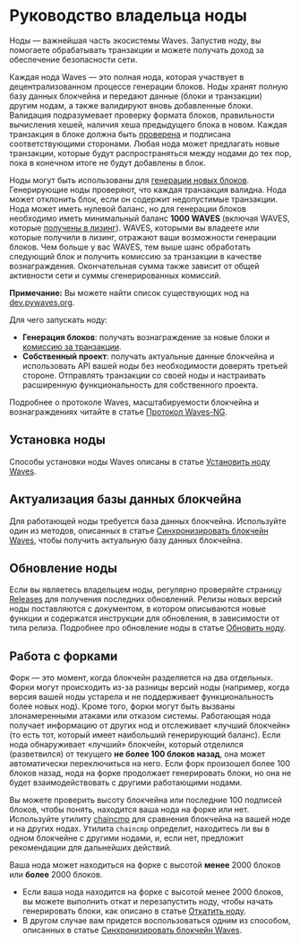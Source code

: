 # Руководство владельца ноды

Ноды — важнейшая часть экосистемы Waves. Запустив ноду, вы помогаете обрабатывать транзакции и можете получать доход за обеспечение безопасности сети.

Каждая нода Waves — это полная нода, которая участвует в децентрализованном процессе генерации блоков. Ноды хранят полную базу данных блокчейна и передают данные (блоки и транзакции) другим нодам, а также валидируют вновь добавленные блоки. Валидация подразумевает проверку формата блоков, правильности вычисления хешей, наличия хеша предыдущего блока в новом. Каждая транзакция в блоке должна быть [проверена](/ru/blockchain/transaction/transaction-validation) и подписана соответствующими сторонами. Любая нода может предлагать новые транзакции, которые будут распространяться между нодами до тех пор, пока в конечном итоге не будут добавлены в блок.

Ноды могут быть использованы для [генерации новых блоков](/ru/blockchain/mining/). Генерирующие ноды проверяют, что каждая транзакция валидна. Нода может отклонить блок, если он содержит недопустимые транзакции. Нода может иметь нулевой баланс, но для генерации блоков необходимо иметь минимальный баланс **1000 WAVES** (включая WAVES, которые [получены в лизинг](/ru/blockchain/leasing)). WAVES, которыми вы владеете или которые получили в лизинг, отражают ваши возможности генерации блоков. Чем больше у вас WAVES, тем выше шанс обработать следующий блок и получить комиссию за транзакции в качестве вознаграждения. Окончательная сумма также зависит от общей активности сети и суммы сгенерированных комиссий.

**Примечание:** Вы можете найти список существующих нод на [dev.pywaves.org](http://dev.pywaves.org/generators/).

Для чего запускать ноду:

* **Генерация блоков**: получать вознаграждение за новые блоки и [комиссию за транзакции](/ru/blockchain/transaction/transaction-fee).
* **Собственный проект**: получать актуальные данные блокчейна и использовать API вашей ноды без необходимости доверять третьей стороне. Отправлять транзакции со своей ноды и настраивать расширенную функциональность для собственного проекта.

Подробнее о протоколе Waves, масштабируемости блокчейна и вознаграждениях читайте в статье [Протокол Waves-NG](/ru/blockchain/waves-protocol/waves-ng-protocol).

## Установка ноды

Способы установки ноды Waves описаны в статье [Установить ноду Waves](/ru/waves-node/how-to-install-a-node/how-to-install-a-node).

## Актуализация базы данных блокчейна

Для работающей ноды требуется база данных блокчейна. Используйте один из методов, описанных в статье [Синхронизировать блокчейн Waves](/ru/waves-node/options-for-getting-actual-blockchain/), чтобы получить актуальную базу данных блокчейна.

## Обновление ноды

Если вы являетесь владельцем ноды, регулярно проверяйте страницу [Releases](https://github.com/wavesplatform/Waves/releases/) для получения последних обновлений. Релизы новых версий ноды поставляются с документом, в котором описываются новые функции и содержатся инструкции для обновления, в зависимости от типа релиза.
Подробнее про обновление ноды в статье [Обновить ноду](/ru/waves-node/upgrading).

## Работа с форками

Форк — это момент, когда блокчейн разделяется на два отдельных. Форки могут происходить из-за разницы версий ноды (например, когда версия вашей ноды устарела и не поддерживает функциональность более новых нод). Кроме того, форки могут быть вызваны злонамеренными атаками или отказом системы. Работающая нода получает информацию от других нод и отслеживает «лучший блокчейн» (то есть тот, который имеет наибольший генерирующий баланс). Если нода обнаруживает «лучший» блокчейн, который отделился (разветвился) от текущего **не более 100 блоков назад**, она может автоматически переключиться на него. Если форк произошел более 100 блоков назад, нода на форке продолжает генерировать блоки, но она не будет взаимодействовать с другими работающими нодами.

Вы можете проверить высоту блокчейна или последние 100 подписей блоков, чтобы понять, находится ваша нода на форке или нет. Используйте утилиту [chaincmp](https://github.com/wavesplatform/gowaves/releases/tag/v0.1.2) для сравнения блокчейна на вашей ноде и на других нодах. Утилита `сhaincmp` определит, находитесь ли вы в одном блокчейне с другими нодами, и, если нет, предложит рекомендации для дальнейших действий.

Ваша нода может находиться на форке с высотой **менее** 2000 блоков или **более** 2000 блоков.

* Если ваша нода находится на форке с высотой менее 2000 блоков, вы можете выполнить откат и перезапустить ноду, чтобы начать генерировать блоки, как описано в статье [Откатить ноду](/ru/waves-node/how-to-rollback-a-node).
* В другом случае вам придется воспользоваться одним из способом, описанных в статье [Синхронизировать блокчейн Waves](/ru/waves-node/options-for-getting-actual-blockchain/).
